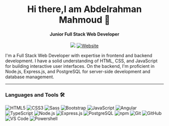 <h1 align="center"> Hi there,I am Abdelrahman Mahmoud 👋 </h1>
<h4 align="center">Junior Full Stack Web Developer</h4>

<p align="center">
    <a href="https://www.linkedin.com/in/abdelrahman-mahmoud-akl/" target="_blank"><img src="https://img.shields.io/badge/linkedin-%230177B5?style=flat&logo=linkedin&logoColor=white"/></a>
     <a href="https://abdelrahman-mahmoud.netlify.app/" target="_blank"><img src="https://img.shields.io/badge/website-%230177B5?style=flat&logo=web&logoColor=white" alt="Website"></a>
</p>


</p>




I'm a Full Stack Web Developer with expertise in frontend and backend development. I have a solid understanding of HTML, CSS, and JavaScript for building interactive user interfaces. On the backend, I'm proficient in Node.js, Express.js, and PostgreSQL for server-side development and database management.

---

### Languages and Tools 🛠

![HTML5](https://img.shields.io/badge/-HTML5-%23E44D27?style=flat-square&logo=html5&logoColor=ffffff)
![CSS3](https://img.shields.io/badge/-CSS3-%231572B6?style=flat-square&logo=css3)
![Sass](https://img.shields.io/badge/-Sass-%23CC6699?style=flat-square&logo=sass&logoColor=ffffff)
![Bootstrap](https://img.shields.io/badge/-Bootstrap-563D7C?style=flat-square&logo=Bootstrap)
![JavaScript](https://img.shields.io/badge/-JavaScript-%23F7DF1C?style=flat-square&logo=javascript&logoColor=000000&labelColor=%23F7DF1C&color=%23FFCE5A)
![Angular](https://img.shields.io/badge/-Angular-DD0031?style=flat-square&logo=angular&logoColor=white)
![TypeScript](https://img.shields.io/badge/-TypeScript-3178C6?style=flat-square&logo=typescript&logoColor=white)
![Node.js](https://img.shields.io/badge/-Node.js-339933?style=flat-square&logo=Node.js&logoColor=ffffff)
![Express.js](https://img.shields.io/badge/-Express.js-000000?style=flat-square&logo=express&logoColor=white)
![PostgreSQL](https://img.shields.io/badge/-PostgreSQL-336791?style=flat-square&logo=postgresql&logoColor=white)
![npm](https://img.shields.io/badge/-npm-CB3837?style=flat-square&logo=npm)
![Git](https://img.shields.io/badge/-Git-%23F05032?style=flat-square&logo=git&logoColor=%23ffffff)
![GitHub](https://img.shields.io/badge/-GitHub-181717?style=flat-square&logo=github)
![VS Code](http://img.shields.io/badge/-VS%20Code-007ACC?style=flat-square&logo=visual-studio-code&logoColor=ffffff)
![Powershell](http://img.shields.io/badge/-Powershell-5391FE?style=flat-square&logo=powershell&logoColor=ffffff)
